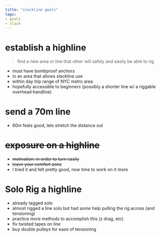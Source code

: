 ```yaml
---
title: "slackline goals"
tags:
- goals
- slack
---
```


# establish a highline
> find a new area or line that other will safely and easily be able to rig
- must have bombproof anchors
- in an area that allows slackline use
- within day trip range of NYC metro area
- hopefully accessible to beginners (possibly a shorter line w/ a riggable overhead handline)

# send a 70m line
- 60m feels good, lets stretch the distance out

# ~~exposure on a highline~~
- ~~motivation: in order to turn easily~~
- ~~leave your comfort zone~~
- I tried it and felt pretty good, now time to work on it more

# Solo Rig a highline
- already tagged solo
- almost rigged a line solo but had some help pulling the rig across (and tensioning)
- practice more methods to accomplish this (z drag, etc)
- fix twisted tapes on line
- buy double pulleys for ease of tensioning
